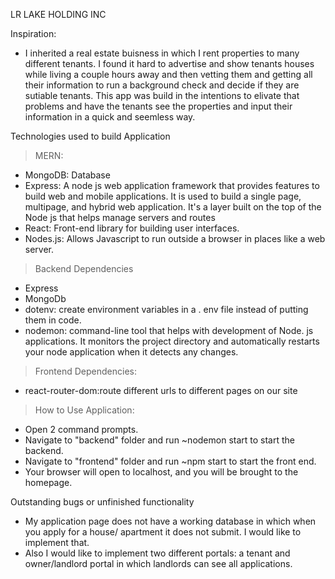 LR LAKE HOLDING INC

Inspiration:
- I inherited a real estate buisness in which I rent properties to many different tenants. I found it hard to advertise and show tenants houses while living a couple hours away and then vetting them and getting all their information to run a background check and decide if they are sutiable tenants. This app was build in the intentions to elivate that problems and have the tenants see the properties and input their information in a quick and seemless way. 

Technologies used to build Application
> MERN:
- MongoDB: Database
- Express: A node js web application framework that provides features to build web and mobile applications. It is used to build a single page, multipage, and hybrid web application. It's a layer built on the top of the Node js that helps manage servers and routes
- React: Front-end library for building user interfaces.
- Nodes.js: Allows Javascript to run outside a browser in places like a web server.

> Backend Dependencies
- Express
- MongoDb
- dotenv: create environment variables in a . env file instead of putting them in code.
- nodemon: command-line tool that helps with development of Node. js applications. It monitors the project directory and automatically restarts your node application when it detects any changes.

> Frontend Dependencies:
- react-router-dom:route different urls to different pages on our site


> How to Use Application:
- Open 2 command prompts.
- Navigate to "backend" folder and run ~nodemon start to start the backend.
- Navigate to "frontend" folder and run ~npm start to start the front end.
- Your browser will open to localhost, and you will be brought to the homepage.


Outstanding bugs or unfinished functionality
- My application page does not have a working database in which when you apply for a house/ apartment it does not submit. I would like to implement that.
- Also I would like to implement two different portals: a tenant and owner/landlord portal in which landlords can see all applications.






